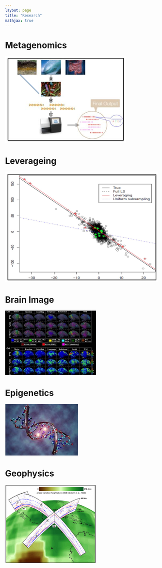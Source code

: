 ```yaml
---
layout: page
title: "Research"
mathjax: true
---
```

# Metagenomics
![](assets/metagene.png)

# Leverageing
![](assets/leveraging.png)

# Brain Image
![](assets/brain_image.jpeg)

# Epigenetics
![](assets/epigenetica1.jpg)

# Geophysics
![](assets/geography.png)


